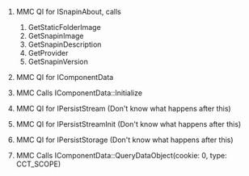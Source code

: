 1. MMC QI for ISnapinAbout, calls
    1. GetStaticFolderImage
    1. GetSnapinImage
    1. GetSnapinDescription
    1. GetProvider
    1. GetSnapinVersion

1. MMC QI for IComponentData
1. MMC Calls IComponentData::Initialize
1. MMC QI for IPersistStream (Don't know what happens after this)
1. MMC QI for IPersistStreamInit (Don't know what happens after this)
1. MMC QI for IPersistStorage (Don't know what happens after this)
1. MMC Calls IComponentData::QueryDataObject(cookie: 0, type: CCT_SCOPE)